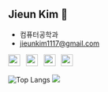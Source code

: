 ## Jieun Kim 👋
- 컴퓨터공학과
- jieunkim1117@gmail.com

<p align="left">
  <img src="https://img.shields.io/badge/springboot-6DB33F.svg?style=for-the-badge&logo=springboot&logoColor=white" height="24" />
  &nbsp;
  <img src="https://img.shields.io/badge/java-007396.svg?style=for-the-badge&logo=openjdk&logoColor=white" height="24" />
  &nbsp;
  <img src="https://img.shields.io/badge/python-3776AB.svg?style=for-the-badge&logo=python&logoColor=white" height="24" />
  &nbsp;
  <img src="https://img.shields.io/badge/Oracle%20SQL%20Developer-F80000.svg?style=for-the-badge&logo=oracle&logoColor=white" height="24" />
</p>

![Top Langs](https://github-readme-stats.vercel.app/api/top-langs/?username=zi-eunn&layout=compact)
<a href="https://github.com/devxb/gitanimals">
  <img src="https://render.gitanimals.org/farms/zi-eunn"/>
</a>

<!--
**zi-eunn/zi-eunn** is a ✨ _special_ ✨ repository because its `README.md` (this file) appears on your GitHub profile.

Here are some ideas to get you started:

- 🔭 I’m currently working on ...
- 🌱 I’m currently learning ...
- 👯 I’m looking to collaborate on ...
- 🤔 I’m looking for help with ...
- 💬 Ask me about ...
- 📫 How to reach me: ...
- 😄 Pronouns: ...
- ⚡ Fun fact: ...
-->
